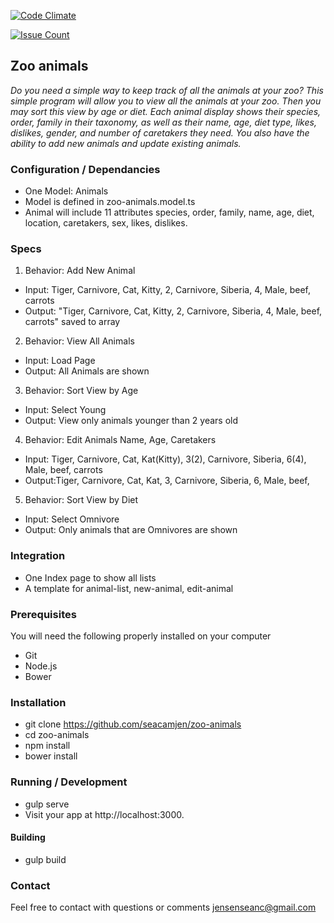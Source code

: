 [![Code Climate](https://codeclimate.com/github/seacamjen/zoo-animals/badges/gpa.svg)](https://codeclimate.com/github/seacamjen/zoo-animals)

[![Issue Count](https://codeclimate.com/github/seacamjen/zoo-animals/badges/issue_count.svg)](https://codeclimate.com/github/seacamjen/zoo-animals)

## Zoo animals

_Do you need a simple way to keep track of all the animals at your zoo? This simple program will allow you to view all the animals at your zoo. Then you may sort this view by age or diet. Each animal display shows their species, order, family in their taxonomy, as well as their name, age, diet type, likes, dislikes, gender, and number of caretakers they need. You also have the ability to add new animals and update existing animals._

### Configuration / Dependancies
* One Model: Animals
* Model is defined in zoo-animals.model.ts
* Animal will include 11 attributes species, order, family, name, age, diet, location, caretakers, sex, likes, dislikes.

### Specs
1. Behavior: Add New Animal
  * Input: Tiger, Carnivore, Cat, Kitty, 2, Carnivore, Siberia, 4, Male, beef, carrots
  * Output: "Tiger, Carnivore, Cat, Kitty, 2, Carnivore, Siberia, 4, Male, beef, carrots" saved to array
2. Behavior: View All Animals
  * Input: Load Page
  * Output: All Animals are shown
3. Behavior: Sort View by Age
  * Input: Select Young
  * Output: View only animals younger than 2 years old
4. Behavior: Edit Animals Name, Age, Caretakers
  * Input: Tiger, Carnivore, Cat, Kat(Kitty), 3(2), Carnivore, Siberia, 6(4), Male, beef, carrots
  * Output:Tiger, Carnivore, Cat, Kat, 3, Carnivore, Siberia, 6, Male, beef,
5. Behavior: Sort View by Diet
  * Input: Select Omnivore
  * Output: Only animals that are Omnivores are shown

### Integration
* One Index page to show all lists
* A template for animal-list, new-animal, edit-animal

### Prerequisites
You will need the following properly installed on your computer

* Git
* Node.js
* Bower

### Installation
* git clone https://github.com/seacamjen/zoo-animals
* cd zoo-animals
* npm install
* bower install

### Running / Development
* gulp serve
* Visit your app at http://localhost:3000.

#### Building
* gulp build

### Contact
Feel free to contact with questions or comments jensenseanc@gmail.com
